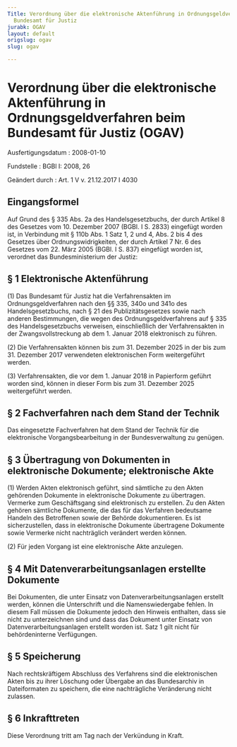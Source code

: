 ```yaml
---
Title: Verordnung über die elektronische Aktenführung in Ordnungsgeldverfahren beim
  Bundesamt für Justiz
jurabk: OGAV
layout: default
origslug: ogav
slug: ogav

---
```


# Verordnung über die elektronische Aktenführung in Ordnungsgeldverfahren beim Bundesamt für Justiz (OGAV)

Ausfertigungsdatum
:   2008-01-10

Fundstelle
:   BGBl I: 2008, 26

Geändert durch
:   Art. 1 V v. 21.12.2017 I 4030


## Eingangsformel

Auf Grund des § 335 Abs. 2a des Handelsgesetzbuchs, der durch Artikel 8 des Gesetzes vom 10. Dezember 2007 (BGBl. I S. 2833) eingefügt worden ist, in Verbindung mit § 110b Abs. 1 Satz 1, 2 und 4, Abs. 2 bis 4 des Gesetzes über Ordnungswidrigkeiten, der durch Artikel 7 Nr. 6 des Gesetzes vom 22. März 2005 (BGBl. I S. 837) eingefügt worden ist, verordnet das Bundesministerium der Justiz:


## § 1 Elektronische Aktenführung

(1) Das Bundesamt für Justiz hat die Verfahrensakten im Ordnungsgeldverfahren nach den §§ 335, 340o und 341o des Handelsgesetzbuchs, nach § 21 des Publizitätsgesetzes sowie nach anderen Bestimmungen, die wegen des Ordnungsgeldverfahrens auf § 335 des Handelsgesetzbuchs verweisen, einschließlich der Verfahrensakten in der Zwangsvollstreckung ab dem 1. Januar 2018 elektronisch zu führen.

(2) Die Verfahrensakten können bis zum 31. Dezember 2025 in der bis zum 31. Dezember 2017 verwendeten elektronischen Form weitergeführt werden.

(3) Verfahrensakten, die vor dem 1. Januar 2018 in Papierform geführt worden sind, können in dieser Form bis zum 31. Dezember 2025 weitergeführt werden.


## § 2 Fachverfahren nach dem Stand der Technik

Das eingesetzte Fachverfahren hat dem Stand der Technik für die elektronische Vorgangsbearbeitung in der Bundesverwaltung zu genügen.


## § 3 Übertragung von Dokumenten in elektronische Dokumente; elektronische Akte

(1) Werden Akten elektronisch geführt, sind sämtliche zu den Akten gehörenden Dokumente in elektronische Dokumente zu übertragen. Vermerke zum Geschäftsgang sind elektronisch zu erstellen. Zu den Akten gehören sämtliche Dokumente, die das für das Verfahren bedeutsame Handeln des Betroffenen sowie der Behörde dokumentieren. Es ist sicherzustellen, dass in elektronische Dokumente übertragene Dokumente sowie Vermerke nicht nachträglich verändert werden können.

(2) Für jeden Vorgang ist eine elektronische Akte anzulegen.


## § 4 Mit Datenverarbeitungsanlagen erstellte Dokumente

Bei Dokumenten, die unter Einsatz von Datenverarbeitungsanlagen erstellt werden, können die Unterschrift und die Namenswiedergabe fehlen. In diesem Fall müssen die Dokumente jedoch den Hinweis enthalten, dass sie nicht zu unterzeichnen sind und dass das Dokument unter Einsatz von Datenverarbeitungsanlagen erstellt worden ist. Satz 1 gilt nicht für behördeninterne Verfügungen.


## § 5 Speicherung

Nach rechtskräftigem Abschluss des Verfahrens sind die elektronischen Akten bis zu ihrer Löschung oder Übergabe an das Bundesarchiv in Dateiformaten zu speichern, die eine nachträgliche Veränderung nicht zulassen.


## § 6 Inkrafttreten

Diese Verordnung tritt am Tag nach der Verkündung in Kraft.

